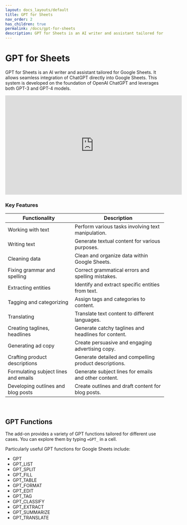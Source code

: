 ```yaml
---
layout: docs_layouts/default
title: GPT for Sheets
nav_order: 2
has_children: true
permalink: /docs/gpt-for-sheets
description: GPT for Sheets is an AI writer and assistant tailored for Google Sheets. It allows seamless integration of ChatGPT directly into Google Sheets. This system is developed on the foundation of OpenAI ChatGPT and leverages both GPT-3 and GPT-4 models.
---
```


# GPT for Sheets


GPT for Sheets is an AI writer and assistant tailored for Google Sheets. It allows seamless integration of ChatGPT directly into Google Sheets. This system is developed on the foundation of OpenAI ChatGPT and leverages both GPT-3 and GPT-4 models.

<iframe width="560" height="315" src="https://www.youtube.com/embed/V4IRVKBHJy4?si=3qoBVoXAddHTg7qR" title="How to use GPT for Sheets" frameborder="0" allow="accelerometer; autoplay; clipboard-write; encrypted-media; gyroscope; picture-in-picture; web-share" allowfullscreen></iframe>

### Key Features

<div class="container" style="padding-bottom: 20px">
<table>
  <thead>
    <tr>
      <th>Functionality</th>
      <th>Description</th>
    </tr>
  </thead>
  <tbody>
    <tr>
      <td>Working with text</td>
      <td>Perform various tasks involving text manipulation.</td>
    </tr>
    <tr>
      <td>Writing text</td>
      <td>Generate textual content for various purposes.</td>
    </tr>
    <tr>
      <td>Cleaning data</td>
      <td>Clean and organize data within Google Sheets.</td>
    </tr>
    <tr>
      <td>Fixing grammar and spelling</td>
      <td>Correct grammatical errors and spelling mistakes.</td>
    </tr>
    <tr>
      <td>Extracting entities</td>
      <td>Identify and extract specific entities from text.</td>
    </tr>
    <tr>
      <td>Tagging and categorizing</td>
      <td>Assign tags and categories to content.</td>
    </tr>
    <tr>
      <td>Translating</td>
      <td>Translate text content to different languages.</td>
    </tr>
    <tr>
      <td>Creating taglines, headlines</td>
      <td>Generate catchy taglines and headlines for content.</td>
    </tr>
    <tr>
      <td>Generating ad copy</td>
      <td>Create persuasive and engaging advertising copy.</td>
    </tr>
    <tr>
      <td>Crafting product descriptions</td>
      <td>Generate detailed and compelling product descriptions.</td>
    </tr>
    <tr>
      <td>Formulating subject lines and emails</td>
      <td>Generate subject lines for emails and other content.</td>
    </tr>
    <tr>
      <td>Developing outlines and blog posts</td>
      <td>Create outlines and draft content for blog posts.</td>
    </tr>
  </tbody>
</table>
</div>


## GPT Functions

The add-on provides a variety of GPT functions tailored for different use cases. You can explore them by typing `=GPT_` in a cell.

Particularly useful GPT functions for Google Sheets include:

- GPT
- GPT_LIST
- GPT_SPLIT
- GPT_FILL
- GPT_TABLE
- GPT_FORMAT
- GPT_EDIT
- GPT_TAG
- GPT_CLASSIFY
- GPT_EXTRACT
- GPT_SUMMARIZE
- GPT_TRANSLATE
